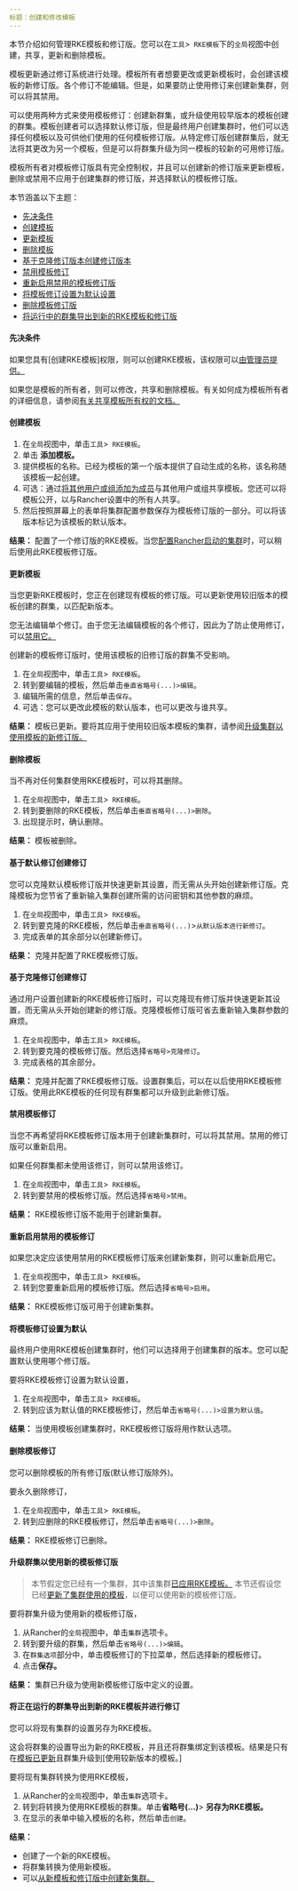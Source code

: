 ```yaml
---
标题：创建和修改模板
---
```


本节介绍如何管理RKE模板和修订版。您可以在`工具`>` RKE模板`下的`全局`视图中创建，共享，更新和删除模板。

模板更新通过修订系统进行处理。模板所有者想要更改或更新模板时，会创建该模板的新修订版。各个修订不能编辑。但是，如果要防止使用修订来创建新集群，则可以将其禁用。

可以使用两种方式来使用模板修订：创建新群集，或升级使用较早版本的模板创建的群集。模板创建者可以选择默认修订版，但是最终用户创建集群时，他们可以选择任何模板以及可供他们使用的任何模板修订版。从特定修订版创建群集后，就无法将其更改为另一个模板，但是可以将群集升级为同一模板的较新的可用修订版。

模板所有者对模板修订版具有完全控制权，并且可以创建新的修订版来更新模板，删除或禁用不应用于创建集群的修订版，并选择默认的模板修订版。

本节涵盖以下主题：

- [先决条件](＃prerequisites)
- [创建模板](＃creating-a-template)
- [更新模板](＃updating-a-template)
- [删除模板](＃deleting-a-template)
- [基于克隆修订版本创建修订版本](＃creating-a-revision-based-on-a-cloned-revision)
- [禁用模板修订](＃disabling-a-template-revision)
- [重新启用禁用的模板修订版](＃re-enabling-a-disabled-template-revision)
- [将模板修订设置为默认设置](＃setting-a-template-revision-as-default)
- [删除模板修订版](＃deleting-a-template-revision)
- [将运行中的群集导出到新的RKE模板和修订版](＃exporting-running-cluster到一个新的rke模板和修订版)

#### 先决条件

如果您具有[创建RKE模板]权限，则可以创建RKE模板，该权限可以[由管理员提供。](/docs/admin-settings/rke-templates/creator-permissions)

如果您是模板的所有者，则可以修改，共享和删除模板。有关如何成为模板所有者的详细信息，请参阅[有关共享模板所有权的文档。](/docs/admin-settings/rke-templates/template-access-and-sharing/＃sharing-ownership-of-模板)

#### 创建模板

1. 在`全局`视图中，单击`工具`>` RKE模板`。
2. 单击 **添加模板。**
3. 提供模板的名称。已经为模板的第一个版本提供了自动生成的名称，该名称随该模板一起创建。
4. 可选：通过[将其他用户或组添加为成员](/docs/admin-settings/rke-templates/template-access-and-sharing/＃sharing-templates-with-specific-users )与其他用户或组共享模板。您还可以将模板公开，以与Rancher设置中的所有人共享。
5. 然后按照屏幕上的表单将集群配置参数保存为模板修订版的一部分。可以将该版本标记为该模板的默认版本。

**结果：** 配置了一个修订版的RKE模板。当您[配置Rancher启动的集群](/docs/cluster-provisioning/rke-clusters)时，可以稍后使用此RKE模板修订版。

#### 更新模板

当您更新RKE模板时，您正在创建现有模板的修订版。可以更新使用较旧版本的模板创建的群集，以匹配新版本。

您无法编辑单个修订。由于您无法编辑模板的各个修订，因此为了防止使用修订，可以[禁用它。](＃disabling-a-template-revision)

创建新的模板修订版时，使用该模板的旧修订版的群集不受影响。

1. 在`全局`视图中，单击`工具`>` RKE模板`。
2. 转到要编辑的模板，然后单击`垂直省略号(...)>编辑`。
3. 编辑所需的信息，然后单击`保存`。
4. 可选：您可以更改此模板的默认版本，也可以更改与谁共享。

**结果：** 模板已更新。要将其应用于使用较旧版本模板的集群，请参阅[升级集群以使用模板的新修订版。](＃upgrading-a-cluster-to-use-a-new-template)

#### 删除模板

当不再对任何集群使用RKE模板时，可以将其删除。

1. 在`全局`视图中，单击`工具`>` RKE模板`。
2. 转到要删除的RKE模板，然后单击`垂直省略号(...)>删除`。
3. 出现提示时，确认删除。

**结果：** 模板被删除。

#### 基于默认修订创建修订

您可以克隆默认模板修订版并快速更新其设置，而无需从头开始创建新修订版。克隆模板为您节省了重新输入集群创建所需的访问密钥和其他参数的麻烦。

1. 在`全局`视图中，单击`工具`>` RKE模板`。
2. 转到要克隆的RKE模板，然后单击`垂直省略号(...)`>`从默认版本进行新修订`。
3. 完成表单的其余部分以创建新修订。

**结果：** 克隆并配置了RKE模板修订版。

#### 基于克隆修订创建修订

通过用户设置创建新的RKE模板修订版时，可以克隆现有修订版并快速更新其设置，而无需从头开始创建新的修订版。克隆模板修订版可省去重新输入集群参数的麻烦。

1. 在`全局`视图中，单击`工具`>` RKE模板`。
2. 转到要克隆的模板修订版。然后选择`省略号>克隆修订`。
3. 完成表格的其余部分。

**结果：** 克隆并配置了RKE模板修订版。设置群集后，可以在以后使用RKE模板修订版。使用此RKE模板的任何现有群集都可以升级到此新修订版。

#### 禁用模板修订

当您不再希望将RKE模板修订版本用于创建新集群时，可以将其禁用。禁用的修订版可以重新启用。

如果任何群集都未使用该修订，则可以禁用该修订。

1. 在`全局`视图中，单击`工具`>` RKE模板`。
2. 转到要禁用的模板修订版。然后选择`省略号>禁用`。

**结果：** RKE模板修订版不能用于创建新集群。

#### 重新启用禁用的模板修订

如果您决定应该使用禁用的RKE模板修订版来创建新集群，则可以重新启用它。

1. 在`全局`视图中，单击`工具`>` RKE模板`。
2. 转到您要重新启用的模板修订版。然后选择`省略号>启用`。

**结果：** RKE模板修订版可用于创建新集群。

#### 将模板修订设置为默认

最终用户使用RKE模板创建集群时，他们可以选择用于创建集群的版本。您可以配置默认使用哪个修订版。

要将RKE模板修订设置为默认设置，

1. 在`全局`视图中，单击`工具`>` RKE模板`。
2. 转到应该为默认值的RKE模板修订，然后单击`省略号(...)>设置为默认值`。

**结果：** 当使用模板创建集群时，RKE模板修订版将用作默认选项。

#### 删除模板修订

您可以删除模板的所有修订版(默认修订版除外)。

要永久删除修订，

1. 在`全局`视图中，单击`工具`>` RKE模板`。
2. 转到应删除的RKE模板修订，然后单击`省略号(...)>删除`。

**结果：** RKE模板修订已删除。

#### 升级群集以使用新的模板修订版

> 本节假定您已经有一个集群，其中该集群[已应用RKE模板。](/docs/admin-settings/rke-templates/applying-templates)
> 本节还假设您已经[更新了集群使用的模板](＃updating-a-template)，以便可以使用新的模板修订版。

要将群集升级为使用新的模板修订版，

1. 从Rancher的`全局`视图中，单击`集群`选项卡。
2. 转到要升级的群集，然后单击`省略号(...)>编辑`。
3. 在`群集选项`部分中，单击模板修订的下拉菜单，然后选择新的模板修订。
4. 点击**保存。**

**结果：** 集群已升级为使用新模板修订版中定义的设置。

#### 将正在运行的群集导出到新的RKE模板并进行修订

您可以将现有集群的设置另存为RKE模板。

这会将群集的设置导出为新的RKE模板，并且还将群集绑定到该模板。结果是只有在[模板已更新](/docs/admin-settings/rke-templates/creating-and-revising/＃updating-a-template)且群集升级到[使用较新版本的模板。]

要将现有集群转换为使用RKE模板，

1. 从Rancher的`全局`视图中，单击`集群`选项卡。
2. 转到将转换为使用RKE模板的群集。单击**省略号(...)**> **另存为RKE模板。**
3. 在显示的表单中输入模板的名称，然后单击`创建`。

**结果：**

- 创建了一个新的RKE模板。
- 将群集转换为使用新模板。
- 可以[从新模板和修订版中创建新集群。](/docs/admin-settings/rke-templates/applying-templates/＃creating-a-cluster-from-an-rke-template)
